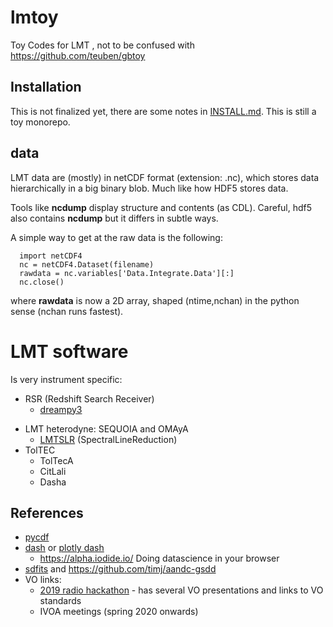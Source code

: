 # lmtoy

Toy Codes for LMT , not to be confused with https://github.com/teuben/gbtoy

## Installation

This is not finalized yet, there are some notes in [INSTALL.md](INSTALL.md). This is still a toy monorepo.

## data

LMT data are (mostly) in netCDF format (extension:  .nc), which stores data hierarchically in a big binary blob. Much like how HDF5 stores data.

Tools like **ncdump** display structure and contents (as CDL). Careful, hdf5 also contains **ncdump** but it differs in subtle ways.

A simple way to get at the raw data is the following:

      import netCDF4
      nc = netCDF4.Dataset(filename)
      rawdata = nc.variables['Data.Integrate.Data'][:]
      nc.close()

where **rawdata** is now a 2D array, shaped (ntime,nchan) in the python sense (nchan runs fastest).


# LMT software

Is very instrument specific:


* RSR (Redshift Search Receiver)
  * [dreampy3](https://github.com/lmt-heterodyne/dreampy3)
- LMT heterodyne: SEQUOIA and OMAyA
  * [LMTSLR](https://github.com/lmt-heterodyne/SpectralLineReduction)   (SpectralLineReduction)  
- TolTEC
  * TolTecA
  * CitLali
  * Dasha


## References

* [pycdf](http://pysclint.sourceforge.net/pycdf)
* [dash](https://dash.plotly.com/) or [plotly dash](https://plotly.com/dash/)
  *  https://alpha.iodide.io/      Doing datascience in your browser
* [sdfits](https://fits.gsfc.nasa.gov/registry/sdfits.html) and https://github.com/timj/aandc-gsdd
* VO links:
  * [2019 radio hackathon](https://www.asterics2020.eu/dokuwiki/doku.php?id=open:wp4:wp4techforum5:radiointhevo) - has several VO presentations and links to VO standards
  * IVOA meetings (spring 2020 onwards)
